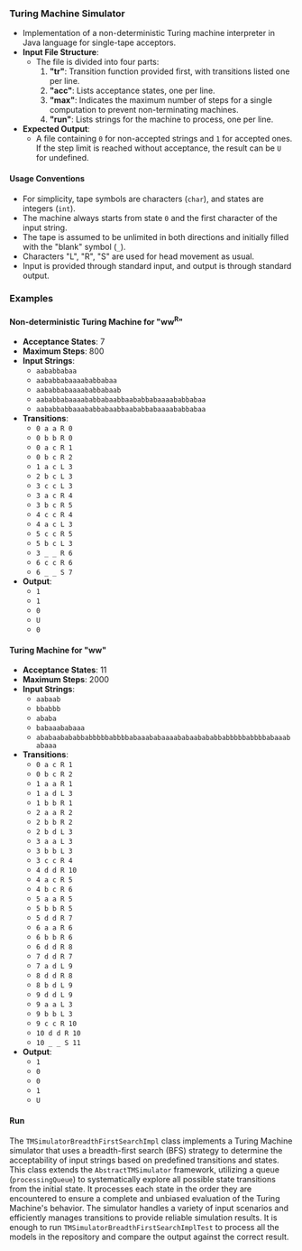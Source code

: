 ### Turing Machine Simulator

- Implementation of a non-deterministic Turing machine interpreter in Java language for single-tape acceptors.
- **Input File Structure**:
    - The file is divided into four parts:
        1. **"tr"**: Transition function provided first, with transitions listed one per line.
        2. **"acc"**: Lists acceptance states, one per line.
        3. **"max"**: Indicates the maximum number of steps for a single computation to prevent non-terminating
           machines.
        4. **"run"**: Lists strings for the machine to process, one per line.
- **Expected Output**:
    - A file containing `0` for non-accepted strings and `1` for accepted ones. If the step limit is reached without
      acceptance, the result can be `U` for undefined.

#### Usage Conventions

- For simplicity, tape symbols are characters (`char`), and states are integers (`int`).
- The machine always starts from state `0` and the first character of the input string.
- The tape is assumed to be unlimited in both directions and initially filled with the "blank" symbol (`_`).
- Characters "L", "R", "S" are used for head movement as usual.
- Input is provided through standard input, and output is through standard output.

### Examples

#### Non-deterministic Turing Machine for "ww<sup>R</sup>"

- **Acceptance States**: 7
- **Maximum Steps**: 800
- **Input Strings**:
    - `aababbabaa`
    - `aababbabaaaababbabaa`
    - `aababbabaaaababbabaab`
    - `aababbabaaaababbabaabbaababbabaaaababbabaa`
    - `aababbabbaaababbabaabbaababbabaaaababbabaa`
- **Transitions**:
    - `0 a a R 0`
    - `0 b b R 0`
    - `0 a c R 1`
    - `0 b c R 2`
    - `1 a c L 3`
    - `2 b c L 3`
    - `3 c c L 3`
    - `3 a c R 4`
    - `3 b c R 5`
    - `4 c c R 4`
    - `4 a c L 3`
    - `5 c c R 5`
    - `5 b c L 3`
    - `3 _ _ R 6`
    - `6 c c R 6`
    - `6 _ _ S 7`
- **Output**:
    - `1`
    - `1`
    - `0`
    - `U`
    - `0`

#### Turing Machine for "ww"

- **Acceptance States**: 11
- **Maximum Steps**: 2000
- **Input Strings**:
    - `aabaab`
    - `bbabbb`
    - `ababa`
    - `babaaababaaa`
    - `ababaabababbabbbbbabbbbabaaababaaaababaabababbabbbbbabbbbabaaababaaa`
- **Transitions**:
    - `0 a c R 1`
    - `0 b c R 2`
    - `1 a a R 1`
    - `1 a d L 3`
    - `1 b b R 1`
    - `2 a a R 2`
    - `2 b b R 2`
    - `2 b d L 3`
    - `3 a a L 3`
    - `3 b b L 3`
    - `3 c c R 4`
    - `4 d d R 10`
    - `4 a c R 5`
    - `4 b c R 6`
    - `5 a a R 5`
    - `5 b b R 5`
    - `5 d d R 7`
    - `6 a a R 6`
    - `6 b b R 6`
    - `6 d d R 8`
    - `7 d d R 7`
    - `7 a d L 9`
    - `8 d d R 8`
    - `8 b d L 9`
    - `9 d d L 9`
    - `9 a a L 3`
    - `9 b b L 3`
    - `9 c c R 10`
    - `10 d d R 10`
    - `10 _ _ S 11`
- **Output**:
    - `1`
    - `0`
    - `0`
    - `1`
    - `U`

#### Run
The `TMSimulatorBreadthFirstSearchImpl` class implements a Turing Machine simulator that uses a breadth-first search (BFS) strategy to determine the acceptability of input strings based on predefined transitions and states. This class extends the `AbstractTMSimulator` framework, utilizing a queue (`processingQueue`) to systematically explore all possible state transitions from the initial state. It processes each state in the order they are encountered to ensure a complete and unbiased evaluation of the Turing Machine's behavior. The simulator handles a variety of input scenarios and efficiently manages transitions to provide reliable simulation results.
It is enough to run `TMSimulatorBreadthFirstSearchImplTest` to process all the models in the repository and compare the output against the correct result.

